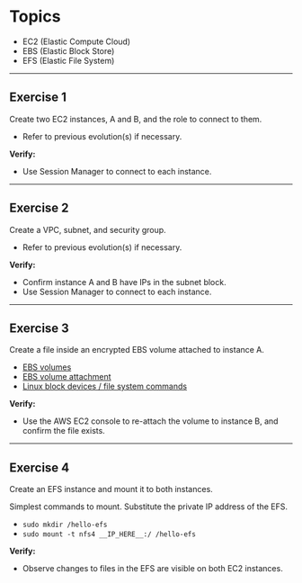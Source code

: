 # Topics
- EC2 (Elastic Compute Cloud)
- EBS (Elastic Block Store)
- EFS (Elastic File System)

---

## Exercise 1
Create two EC2 instances, A and B, and the role to connect to them.
- Refer to previous evolution(s) if necessary. 

**Verify:** 
- Use Session Manager to connect to each instance.

---

## Exercise 2
Create a VPC, subnet, and security group.
- Refer to previous evolution(s) if necessary. 

**Verify:** 
- Confirm instance A and B have IPs in the subnet block.
- Use Session Manager to connect to each instance.

---

## Exercise 3
Create a file inside an encrypted EBS volume attached to instance A.
- [EBS volumes](https://docs.aws.amazon.com/AWSCloudFormation/latest/UserGuide/aws-properties-ec2-ebs-volume.html)
- [EBS volume attachment](https://docs.aws.amazon.com/AWSCloudFormation/latest/UserGuide/aws-properties-ec2-ebs-volumeattachment.html)
- [Linux block devices / file system commands](https://github.com/acantril/aws-sa-associate-saac02/blob/master/08-EC2-Basics/01_ebs_demo/commands.txt)

**Verify:**
- Use the AWS EC2 console to re-attach the volume to instance B, and confirm the file exists.

---

## Exercise 4
Create an EFS instance and mount it to both instances.

Simplest commands to mount. Substitute the private IP address of the EFS.
- `sudo mkdir /hello-efs`
- `sudo mount -t nfs4 __IP_HERE__:/ /hello-efs`

**Verify:**
- Observe changes to files in the EFS are visible on both EC2 instances.
